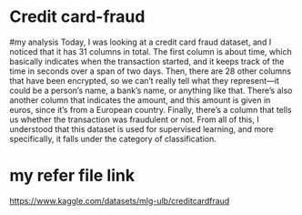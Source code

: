 # Credit card-fraud
#my analysis
Today, I was looking at a credit card fraud dataset, and I noticed that it has 31 columns in total. The first column is about time, which basically indicates when the transaction started, and it keeps track of the time in seconds over a span of two days. Then, there are 28 other columns that have been encrypted, so we can’t really tell what they represent—it could be a person’s name, a bank’s name, or anything like that. There’s also another column that indicates the amount, and this amount is given in euros, since it’s from a European country. Finally, there’s a column that tells us whether the transaction was fraudulent or not. From all of this, I understood that this dataset is used for supervised learning, and more specifically, it falls under the category of classification.
# my refer file link
https://www.kaggle.com/datasets/mlg-ulb/creditcardfraud

